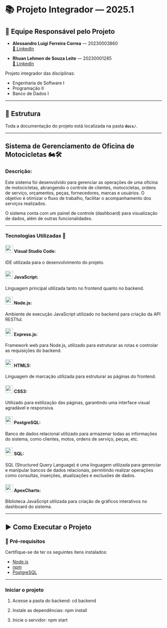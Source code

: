 # 📚 Projeto Integrador — 2025.1

## 👥 Equipe Responsável pelo Projeto

- **Alessandro Luigi Ferreira Correa** — 20230003860  
 [🔗 LinkedIn](https://www.linkedin.com/in/alessandro-corr%C3%AAa-644551223/)

- **Rhuan Lehmen de Souza Leite** — 20230001285  
 [🔗 LinkedIn](https://www.linkedin.com/in/rhuan-leite/)

Projeto integrador das disciplinas:

- Engenharia de Software I  
- Programação II  
- Banco de Dados I

---

## 📁 Estrutura

Toda a documentação do projeto está localizada na pasta **`docs/`**.

---

## Sistema de Gerenciamento de Oficina de Motocicletas 🏍️🛠️

### Descrição:
Este sistema foi desenvolvido para gerenciar as operações de uma oficina de motocicletas, abrangendo o controle de clientes, motocicletas, ordens de serviço, orçamentos, peças, fornecedores, marcas e usuários. O objetivo é otimizar o fluxo de trabalho, facilitar o acompanhamento dos serviços realizados.

O sistema conta com um painel de controle (dashboard) para visualização de dados, além de outras funcionalidades.

---

### **Tecnologias Utilizadas 📎**

#### <img src="https://cdn.jsdelivr.net/gh/devicons/devicon@latest/icons/vscode/vscode-original.svg" width="25" height="25"> Visual Studio Code:
IDE utilizada para o desenvolvimento do projeto.

#### <img src="https://cdn.jsdelivr.net/gh/devicons/devicon@latest/icons/javascript/javascript-original.svg" width="25" height="25" /> JavaScript:
Linguagem principal utilizada tanto no frontend quanto no backend.

#### <img src="https://cdn.jsdelivr.net/gh/devicons/devicon@latest/icons/nodejs/nodejs-original.svg" width="25" height="25" /> Node.js:
Ambiente de execução JavaScript utilizado no backend para criação da API RESTful.

#### <img src="https://cdn.jsdelivr.net/gh/devicons/devicon@latest/icons/express/express-original.svg" width="25" height="25" /> Express.js:
Framework web para Node.js, utilizado para estruturar as rotas e controlar as requisições do backend.

#### <img src="https://cdn.jsdelivr.net/gh/devicons/devicon@latest/icons/html5/html5-original-wordmark.svg" width="25" height="25" /> HTML5:
Linguagem de marcação utilizada para estruturar as páginas do frontend.

#### <img src="https://cdn.jsdelivr.net/gh/devicons/devicon@latest/icons/css3/css3-original-wordmark.svg" width="25" height="25" /> CSS3:
Utilizado para estilização das páginas, garantindo uma interface visual agradável e responsiva.

#### <img src="https://cdn.jsdelivr.net/gh/devicons/devicon@latest/icons/postgresql/postgresql-original.svg" width="25" height="25" /> PostgreSQL:
Banco de dados relacional utilizado para armazenar todas as informações do sistema, como clientes, motos, ordens de serviço, peças, etc.

#### <img src="https://cdn.jsdelivr.net/gh/devicons/devicon@latest/icons/mysql/mysql-original-wordmark.svg" width="25" height="25" /> SQL:
SQL (Structured Query Language) é uma linguagem utilizada para gerenciar e manipular bancos de dados relacionais, permitindo realizar operações como consultas, inserções, atualizações e exclusões de dados.

#### <img src="https://apexcharts.com/media/apexcharts-logo.png" width="25" height="25" /> ApexCharts:
Biblioteca JavaScript utilizada para criação de gráficos interativos no dashboard do sistema.

---

## ▶️ Como Executar o Projeto

### 🔧 Pré-requisitos

Certifique-se de ter os seguintes itens instalados:

- [Node.js](https://nodejs.org/)
- [npm](https://www.npmjs.com/)
- [PostgreSQL](https://www.postgresql.org/)

---

### Iniciar o projeto

1. Acesse a pasta do backend:
cd backend

2. Instale as dependências:
npm install

3. Inicie o servidor:
npm start

